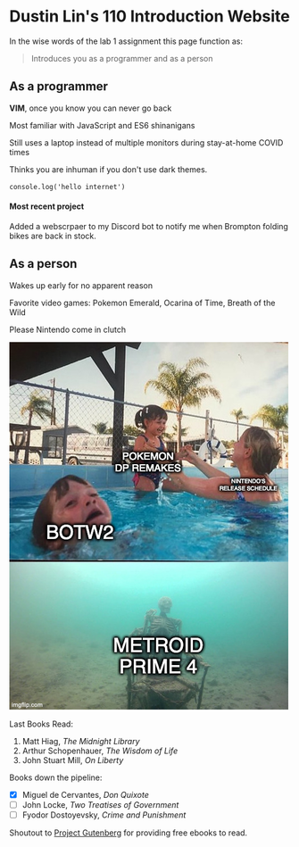 # Dustin Lin's 110 Introduction Website

In the wise words of the lab 1 assignment this page function as:
>Introduces you as a programmer and as a person

## As a programmer
**VIM**, once you know you can never go back

Most familiar with JavaScript and ES6 shinanigans

Still uses a laptop instead of multiple monitors during stay-at-home COVID times

Thinks you are inhuman if you don't use dark themes.

```
console.log('hello internet')
```

#### Most recent project
Added a webscrpaer to my Discord bot to notify me when Brompton folding bikes are back in stock.


## As a person

Wakes up early for no apparent reason

Favorite video games: Pokemon Emerald, Ocarina of Time, Breath of the Wild

Please Nintendo come in clutch


![picture-alt-tag](110Meme.jpg)


Last Books Read:
1. Matt Hiag, *The Midnight Library*
2. Arthur Schopenhauer, *The Wisdom of Life*
3. John Stuart Mill, *On Liberty*

Books down the pipeline:
- [x] Miguel de Cervantes, *Don Quixote*
- [ ] John Locke, *Two Treatises of Government*
- [ ] Fyodor Dostoyevsky, *Crime and Punishment* 

Shoutout to [Project Gutenberg](https://www.gutenberg.org/) for providing free ebooks to read.
